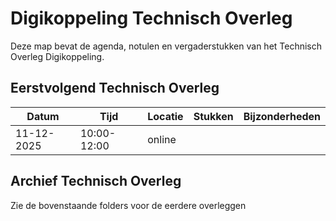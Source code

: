 # Digikoppeling Technisch Overleg

Deze map bevat de agenda, notulen en vergaderstukken van het Technisch Overleg Digikoppeling.

## Eerstvolgend Technisch Overleg

| Datum | Tijd | Locatie | Stukken | Bijzonderheden |
| ----- | ---- | ------- | ------- | -------------- |
|   11-12-2025    | 10:00- 12:00    |  online       ||      |



## Archief Technisch Overleg

Zie de bovenstaande folders voor de eerdere overleggen 
